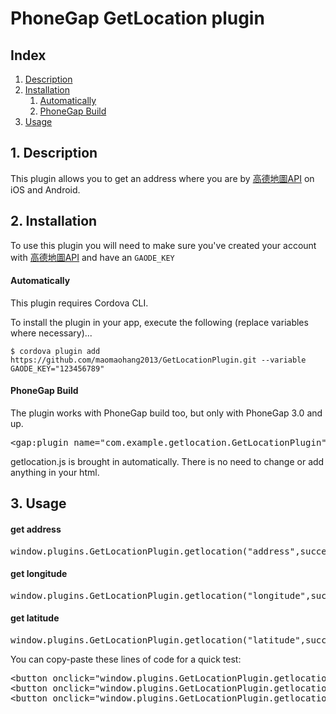<h1><a class="anchor" aria-hidden="true"><span class="octicon octicon-link"></span></a>PhoneGap GetLocation plugin</h1>
<h2>
<a name="user-content-0-index" class="anchor" href="#0-index" aria-hidden="true"><span class="octicon octicon-link"></span></a>Index
</h2>
<ol class="task-list">
<li><a href="#1-description">Description</a></li>
<li>
<a href="#3-installation">Installation</a>
<ol class="task-list">
<li><a href="#automatically-cli--plugman">Automatically</a></li>
<li><a href="#phonegap-build">PhoneGap Build</a></li>
</ol>
</li>
<li><a href="#4-usage">Usage</a></li>
</ol>
<h2>
<a name="user-content-1-description" class="anchor" href="#1-description" aria-hidden="true"><span class="octicon octicon-link"></span></a>1. Description
</h2>

<p>This plugin allows you to get an address where you are by <a href="http://lbs.amap.com/">高德地圖API</a> on iOS and Android.</p>

<h2>
<a name="user-content-3-installation" class="anchor" href="#3-installation" aria-hidden="true"><span class="octicon octicon-link"></span></a>2. Installation</h2>

<p>To use this plugin you will need to make sure you've created your account with <a href="http://lbs.amap.com/">高德地圖API</a> and have an <code>GAODE_KEY</code></p>

<h4>
<a name="user-content-automatically-cli--plugman" class="anchor" href="#automatically-cli--plugman" aria-hidden="true"><span class="octicon octicon-link"></span></a>Automatically</h4>

<p>This plugin requires Cordova CLI.

To install the plugin in your app, execute the following (replace variables where necessary)...</p>

<pre><code>$ cordova plugin add https://github.com/maomaohang2013/GetLocationPlugin.git --variable GAODE_KEY="123456789"
</code></pre>

<h4>
<a name="user-content-phonegap-build" class="anchor" href="#phonegap-build" aria-hidden="true"><span class="octicon octicon-link"></span></a>PhoneGap Build</h4>

<p>The plugin works with PhoneGap build too, but only with PhoneGap 3.0 and up.</p>


<div class="highlight highlight-xml">
<pre>
<span class="nt">&lt;gap:plugin</span> <span class="na">name=</span><span class="s">"com.example.getlocation.GetLocationPlugin"</span> <span class="nt">/&gt;</span>
</pre>
</div>

<p>getlocation.js is brought in automatically. There is no need to change or add anything in your html.</p>

<h2>
<a name="user-content-4-usage" class="anchor" href="#4-usage" aria-hidden="true"><span class="octicon octicon-link"></span></a>3. Usage</h2>

<h4>get address</h4>
<div class="highlight highlight-html">
<pre>window.plugins.GetLocationPlugin.getlocation("address",successCallback,errorCallback);</pre>
</div>
</pre>

<h4>get longitude</h4>
<div class="highlight highlight-html">
<pre>window.plugins.GetLocationPlugin.getlocation("longitude",successCallback,errorCallback);</pre>
</div>
</pre>

<h4>get latitude</h4>
<div class="highlight highlight-html">
<pre>window.plugins.GetLocationPlugin.getlocation("latitude",successCallback,errorCallback);</pre>
</div>
</pre>

<p>You can copy-paste these lines of code for a quick test:</p>
<div class="highlight highlight-html">
<pre>
<span class="nt">&lt;button</span> <span class="na">onclick=</span><span class="s">"window.plugins.GetLocationPlugin.getlocation("address",function(a){alert('address: '+ a)}, function(b){alert('error: ' + b}); "</span><span class="nt">&gt;</span>get address<span class="nt">&lt;/button&gt;</span>
<span class="nt">&lt;button</span> <span class="na">onclick=</span><span class="s">"window.plugins.GetLocationPlugin.getlocation("longitude",function(a){alert('longitude: '+ a)}, function(b){alert('error: ' + b}); "</span><span class="nt">&gt;</span>get longitude<span class="nt">&lt;/button&gt;</span>
<span class="nt">&lt;button</span> <span class="na">onclick=</span><span class="s">"window.plugins.GetLocationPlugin.getlocation("latitude",function(a){alert('longitude: '+ a)}, function(b){alert('error: ' + b}); "</span><span class="nt">&gt;</span>get latitude<span class="nt">&lt;/button&gt;</span>
</pre>
</div>
